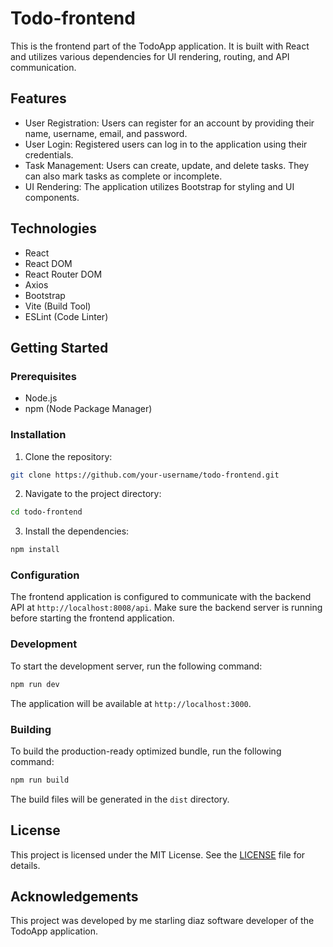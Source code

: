 # Todo-frontend

This is the frontend part of the TodoApp application. It is built with React and utilizes various dependencies for UI rendering, routing, and API communication.

## Features

- User Registration: Users can register for an account by providing their name, username, email, and password.
- User Login: Registered users can log in to the application using their credentials.
- Task Management: Users can create, update, and delete tasks. They can also mark tasks as complete or incomplete.
- UI Rendering: The application utilizes Bootstrap for styling and UI components.

## Technologies

- React
- React DOM
- React Router DOM
- Axios
- Bootstrap
- Vite (Build Tool)
- ESLint (Code Linter)

## Getting Started

### Prerequisites

- Node.js
- npm (Node Package Manager)

### Installation

1. Clone the repository:

```bash
git clone https://github.com/your-username/todo-frontend.git
```

2. Navigate to the project directory:

```bash
cd todo-frontend
```

3. Install the dependencies:

```bash
npm install
```

### Configuration

The frontend application is configured to communicate with the backend API at `http://localhost:8008/api`. Make sure the backend server is running before starting the frontend application.

### Development

To start the development server, run the following command:

```bash
npm run dev
```

The application will be available at `http://localhost:3000`.

### Building

To build the production-ready optimized bundle, run the following command:

```bash
npm run build
```

The build files will be generated in the `dist` directory.

## License

This project is licensed under the MIT License. See the [LICENSE](LICENSE) file for details.

## Acknowledgements

This project was developed by me starling diaz software developer of the TodoApp application.

